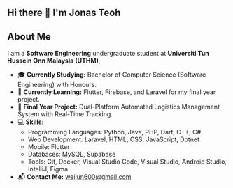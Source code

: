 ## Hi there 👋 I'm Jonas Teoh

## About Me

I am a **Software Engineering** undergraduate student at **Universiti Tun Hussein Onn Malaysia (UTHM)**,
- 🎓 **Currently Studying:** Bachelor of Computer Science (Software Engineering) with Honours.
- 🌱 **Currently Learning:** Flutter, Firebase, and Laravel for my final year project.
- 🚀 **Final Year Project:** Dual-Platform Automated Logistics Management System with Real-Time Tracking.
- 💻 **Skills:** 
  - Programming Languages: Python, Java, PHP, Dart, C++, C#
  - Web Development: Laravel, HTML, CSS, JavaScript, Dotnet
  - Mobile: Flutter
  - Databases: MySQL, Supabase
  - Tools: Git, Docker, Visual Studio Code, Visual Studio, Android Studio, IntelliJ, Figma
- 📬 **Contact Me:**   weijun600@gmail.com
